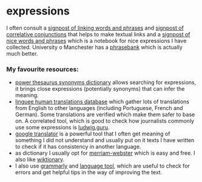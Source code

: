 # expressions

I often consult a [signpost of linking words and phrases](linking-expressions.md) and [signpost of correlative conjunctions](https://gist.github.com/cleberjamaral/cac090a3c28b7844a75768d1ea8926bf) that helps to make textual links and a [signpost of nice words and phrases](nice-signposts.md) which is a notebook for nice expressions I have collected. University o Manchester has a [phrasebank](http://www.phrasebank.manchester.ac.uk/) which is actually much better.

### My favourite resources:

* [power thesaurus synonyms dictionary](https://www.powerthesaurus.org/) allows searching for expressions, it brings close expressions \(potentially synonyms\) that can infer the meaning.
* [linguee human translations database](https://www.linguee.com/) which gather lots of translations from English to other languages \(including Portuguese, French and German\). Some translations are verified which make them safer to base on. A correlated tool, which is good to check how journalists commonly use some expressions is [ludwig.guru](https://ludwig.guru/).
* [google translator](https://translate.google.com.br/) is a powerful tool that I often get meaning of something I did not understand and usually put on it texts I have written to check if it has consistency in another language.
* as dictionary I usually opt for [merriam-webster](https://www.merriam-webster.com/) which is easy and free. I also like [wiktionary](https://www.wiktionary.org/).
* I also use [grammarly](https://app.grammarly.com/) and [language tool](https://www.languagetool.org/), which are useful to check for errors and get helpful tips in the way of improving the text.



